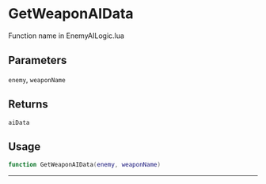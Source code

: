 # GetWeaponAIData
Function name in EnemyAILogic.lua
## Parameters
`enemy`, `weaponName`
## Returns
`aiData`
## Usage
```lua
function GetWeaponAIData(enemy, weaponName)
```
---
